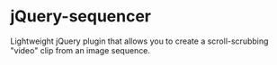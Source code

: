 # jQuery-sequencer
Lightweight jQuery plugin that allows you to create a scroll-scrubbing "video" clip from an image sequence.
